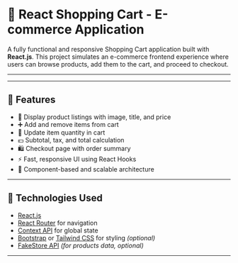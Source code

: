 # 🛒 React Shopping Cart - E-commerce Application

A fully functional and responsive Shopping Cart application built with **React.js**. This project simulates an e-commerce frontend experience where users can browse products, add them to the cart, and proceed to checkout.

---


---

## 🚀 Features

- 🏪 Display product listings with image, title, and price
- ➕ Add and remove items from cart
- 🔢 Update item quantity in cart
- 💵 Subtotal, tax, and total calculation
- 🛍️ Checkout page with order summary
- ⚡ Fast, responsive UI using React Hooks
- 🧰 Component-based and scalable architecture

---

## 🧰 Technologies Used

- [React.js](https://reactjs.org/)
- [React Router](https://reactrouter.com/) for navigation
- [Context API](https://reactjs.org/docs/context.html) for global state
- [Bootstrap](https://getbootstrap.com/) or [Tailwind CSS](https://tailwindcss.com/) for styling *(optional)*
- [FakeStore API](https://fakestoreapi.com/) *(for products data, optional)*

---



